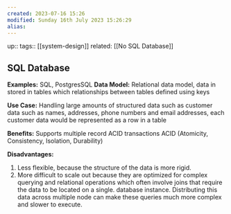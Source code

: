 ```yaml
---
created: 2023-07-16 15:26
modified: Sunday 16th July 2023 15:26:29
alias:
---
```

up::
tags:: [[system-design]]
related: [[No SQL Database]]

## SQL Database

**Examples:** SQL, PostgresSQL
**Data Model:**
	Relational data model, data in stored in tables which relationships between tables defined using keys

**Use Case:**
	Handling large amounts of structured data such as customer data such as names, addresses, phone numbers and email addresses, each customer data would be represented as a row in a table

**Benefits:**
	Supports multiple record ACID transactions ACID (Atomicity, Consistency, Isolation, Durability)

**Disadvantages:**
1. Less flexible, because the structure of the data is more rigid.
2. More difficult to scale out because they are optimized for complex querying and relational operations which often involve joins that require the data to be located on a single. database instance. Distributing this data across multiple node can make these queries much more complex and slower to execute.
